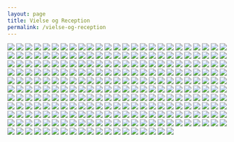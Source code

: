 ```yaml
---
layout: page
title: Vielse og Reception
permalink: /vielse-og-reception
---
```


[![](/assets/images/Charlotte-051-150x150.jpg)](/assets/images/Charlotte-051.jpg)
[![](/assets/images/Charlotte-052-150x150.jpg)](/assets/images/Charlotte-052.jpg)
[![](/assets/images/Charlotte-053-150x150.jpg)](/assets/images/Charlotte-053.jpg)
[![](/assets/images/Charlotte-054-150x150.jpg)](/assets/images/Charlotte-054.jpg)
[![](/assets/images/Charlotte-055-150x150.jpg)](/assets/images/Charlotte-055.jpg)
[![](/assets/images/Charlotte-056-150x150.jpg)](/assets/images/Charlotte-056.jpg)
[![](/assets/images/Charlotte-057-150x150.jpg)](/assets/images/Charlotte-057.jpg)
[![](/assets/images/Charlotte-058-150x150.jpg)](/assets/images/Charlotte-058.jpg)
[![](/assets/images/Charlotte-059-150x150.jpg)](/assets/images/Charlotte-059.jpg)
[![](/assets/images/Charlotte-061-150x150.jpg)](/assets/images/Charlotte-061.jpg)
[![](/assets/images/Charlotte-062-150x150.jpg)](/assets/images/Charlotte-062.jpg)
[![](/assets/images/Charlotte-064-150x150.jpg)](/assets/images/Charlotte-064.jpg)
[![](/assets/images/Charlotte-066-150x150.jpg)](/assets/images/Charlotte-066.jpg)
[![](/assets/images/Charlotte-069-150x150.jpg)](/assets/images/Charlotte-069.jpg)
[![](/assets/images/Charlotte-070-150x150.jpg)](/assets/images/Charlotte-070.jpg)
[![](/assets/images/Charlotte-072-150x150.jpg)](/assets/images/Charlotte-072.jpg)
[![](/assets/images/Charlotte-076-150x150.jpg)](/assets/images/Charlotte-076.jpg)
[![](/assets/images/Charlotte-077-150x150.jpg)](/assets/images/Charlotte-077.jpg)
[![](/assets/images/Charlotte-082-150x150.jpg)](/assets/images/Charlotte-082.jpg)
[![](/assets/images/Charlotte-086-150x150.jpg)](/assets/images/Charlotte-086.jpg)
[![](/assets/images/Charlotte-088-150x150.jpg)](/assets/images/Charlotte-088.jpg)
[![](/assets/images/Charlotte-089-150x150.jpg)](/assets/images/Charlotte-089.jpg)
[![](/assets/images/Charlotte-092-150x150.jpg)](/assets/images/Charlotte-092.jpg)
[![](/assets/images/Charlotte-093-150x150.jpg)](/assets/images/Charlotte-093.jpg)
[![](/assets/images/Charlotte-095-150x150.jpg)](/assets/images/Charlotte-095.jpg)
[![](/assets/images/Charlotte-096-150x150.jpg)](/assets/images/Charlotte-096.jpg)
[![](/assets/images/Charlotte-097-150x150.jpg)](/assets/images/Charlotte-097.jpg)
[![](/assets/images/Charlotte-098-150x150.jpg)](/assets/images/Charlotte-098.jpg)
[![](/assets/images/Charlotte-100-150x150.jpg)](/assets/images/Charlotte-100.jpg)
[![](/assets/images/Charlotte-101-150x150.jpg)](/assets/images/Charlotte-101.jpg)
[![](/assets/images/Charlotte-102-150x150.jpg)](/assets/images/Charlotte-102.jpg)
[![](/assets/images/Charlotte-103-150x150.jpg)](/assets/images/Charlotte-103.jpg)
[![](/assets/images/Charlotte-104-150x150.jpg)](/assets/images/Charlotte-104.jpg)
[![](/assets/images/Charlotte-105-150x150.jpg)](/assets/images/Charlotte-105.jpg)
[![](/assets/images/Charlotte-106-150x150.jpg)](/assets/images/Charlotte-106.jpg)
[![](/assets/images/Charlotte-107-150x150.jpg)](/assets/images/Charlotte-107.jpg)
[![](/assets/images/Charlotte-108-150x150.jpg)](/assets/images/Charlotte-108.jpg)
[![](/assets/images/Charlotte-114-150x150.jpg)](/assets/images/Charlotte-114.jpg)
[![](/assets/images/Charlotte-115-150x150.jpg)](/assets/images/Charlotte-115.jpg)
[![](/assets/images/Charlotte-116-150x150.jpg)](/assets/images/Charlotte-116.jpg)
[![](/assets/images/Charlotte-117-150x150.jpg)](/assets/images/Charlotte-117.jpg)
[![](/assets/images/Charlotte-119-150x150.jpg)](/assets/images/Charlotte-119.jpg)
[![](/assets/images/Charlotte-120-150x150.jpg)](/assets/images/Charlotte-120.jpg)
[![](/assets/images/Charlotte-121-150x150.jpg)](/assets/images/Charlotte-121.jpg)
[![](/assets/images/Charlotte-122-150x150.jpg)](/assets/images/Charlotte-122.jpg)
[![](/assets/images/Charlotte-123-150x150.jpg)](/assets/images/Charlotte-123.jpg)
[![](/assets/images/Charlotte-124-150x150.jpg)](/assets/images/Charlotte-124.jpg)
[![](/assets/images/Charlotte-125-150x150.jpg)](/assets/images/Charlotte-125.jpg)
[![](/assets/images/Charlotte-126-150x150.jpg)](/assets/images/Charlotte-126.jpg)
[![](/assets/images/Charlotte-128-150x150.jpg)](/assets/images/Charlotte-128.jpg)
[![](/assets/images/Charlotte-130-150x150.jpg)](/assets/images/Charlotte-130.jpg)
[![](/assets/images/Charlotte-131-150x150.jpg)](/assets/images/Charlotte-131.jpg)
[![](/assets/images/Charlotte-132-150x150.jpg)](/assets/images/Charlotte-132.jpg)
[![](/assets/images/Charlotte-133-150x150.jpg)](/assets/images/Charlotte-133.jpg)
[![](/assets/images/Charlotte-134-150x150.jpg)](/assets/images/Charlotte-134.jpg)
[![](/assets/images/Charlotte-135-150x150.jpg)](/assets/images/Charlotte-135.jpg)
[![](/assets/images/Charlotte-136-150x150.jpg)](/assets/images/Charlotte-136.jpg)
[![](/assets/images/Charlotte-137-150x150.jpg)](/assets/images/Charlotte-137.jpg)
[![](/assets/images/Charlotte-139-150x150.jpg)](/assets/images/Charlotte-139.jpg)
[![](/assets/images/Charlotte-140-150x150.jpg)](/assets/images/Charlotte-140.jpg)
[![](/assets/images/Charlotte-142-150x150.jpg)](/assets/images/Charlotte-142.jpg)
[![](/assets/images/Charlotte-144-150x150.jpg)](/assets/images/Charlotte-144.jpg)
[![](/assets/images/Charlotte-146-150x150.jpg)](/assets/images/Charlotte-146.jpg)
[![](/assets/images/Charlotte-147-150x150.jpg)](/assets/images/Charlotte-147.jpg)
[![](/assets/images/Charlotte-148-150x150.jpg)](/assets/images/Charlotte-148.jpg)
[![](/assets/images/Charlotte-149-150x150.jpg)](/assets/images/Charlotte-149.jpg)
[![](/assets/images/Charlotte-152-150x150.jpg)](/assets/images/Charlotte-152.jpg)
[![](/assets/images/Charlotte-153-150x150.jpg)](/assets/images/Charlotte-153.jpg)
[![](/assets/images/Charlotte-156-150x150.jpg)](/assets/images/Charlotte-156.jpg)
[![](/assets/images/Charlotte-157-150x150.jpg)](/assets/images/Charlotte-157.jpg)
[![](/assets/images/Charlotte-158-150x150.jpg)](/assets/images/Charlotte-158.jpg)
[![](/assets/images/Charlotte-159-150x150.jpg)](/assets/images/Charlotte-159.jpg)
[![](/assets/images/Charlotte-160-150x150.jpg)](/assets/images/Charlotte-160.jpg)
[![](/assets/images/Charlotte-165-150x150.jpg)](/assets/images/Charlotte-165.jpg)
[![](/assets/images/Charlotte-166-150x150.jpg)](/assets/images/Charlotte-166.jpg)
[![](/assets/images/Charlotte-167-150x150.jpg)](/assets/images/Charlotte-167.jpg)
[![](/assets/images/Charlotte-168-150x150.jpg)](/assets/images/Charlotte-168.jpg)
[![](/assets/images/Charlotte-169-150x150.jpg)](/assets/images/Charlotte-169.jpg)
[![](/assets/images/Charlotte-170-150x150.jpg)](/assets/images/Charlotte-170.jpg)
[![](/assets/images/Charlotte-171-150x150.jpg)](/assets/images/Charlotte-171.jpg)
[![](/assets/images/Charlotte-172-150x150.jpg)](/assets/images/Charlotte-172.jpg)
[![](/assets/images/Charlotte-173-150x150.jpg)](/assets/images/Charlotte-173.jpg)
[![](/assets/images/Charlotte-174-150x150.jpg)](/assets/images/Charlotte-174.jpg)
[![](/assets/images/Charlotte-175-150x150.jpg)](/assets/images/Charlotte-175.jpg)
[![](/assets/images/Charlotte-176-150x150.jpg)](/assets/images/Charlotte-176.jpg)
[![](/assets/images/Charlotte-177-150x150.jpg)](/assets/images/Charlotte-177.jpg)
[![](/assets/images/Charlotte-178-150x150.jpg)](/assets/images/Charlotte-178.jpg)
[![](/assets/images/Charlotte-179-150x150.jpg)](/assets/images/Charlotte-179.jpg)
[![](/assets/images/Charlotte-181-150x150.jpg)](/assets/images/Charlotte-181.jpg)
[![](/assets/images/Charlotte-182-150x150.jpg)](/assets/images/Charlotte-182.jpg)
[![](/assets/images/Charlotte-183-150x150.jpg)](/assets/images/Charlotte-183.jpg)
[![](/assets/images/Charlotte-184-150x150.jpg)](/assets/images/Charlotte-184.jpg)
[![](/assets/images/Charlotte-185-150x150.jpg)](/assets/images/Charlotte-185.jpg)
[![](/assets/images/Charlotte-186-150x150.jpg)](/assets/images/Charlotte-186.jpg)
[![](/assets/images/Charlotte-189-150x150.jpg)](/assets/images/Charlotte-189.jpg)
[![](/assets/images/Charlotte-190-150x150.jpg)](/assets/images/Charlotte-190.jpg)
[![](/assets/images/Charlotte-191-150x150.jpg)](/assets/images/Charlotte-191.jpg)
[![](/assets/images/Charlotte-192-150x150.jpg)](/assets/images/Charlotte-192.jpg)
[![](/assets/images/Charlotte-193-150x150.jpg)](/assets/images/Charlotte-193.jpg)
[![](/assets/images/Charlotte-195-150x150.jpg)](/assets/images/Charlotte-195.jpg)
[![](/assets/images/Charlotte-196-150x150.jpg)](/assets/images/Charlotte-196.jpg)
[![](/assets/images/Charlotte-198-150x150.jpg)](/assets/images/Charlotte-198.jpg)
[![](/assets/images/Charlotte-200-150x150.jpg)](/assets/images/Charlotte-200.jpg)
[![](/assets/images/Charlotte-201-150x150.jpg)](/assets/images/Charlotte-201.jpg)
[![](/assets/images/Charlotte-202-150x150.jpg)](/assets/images/Charlotte-202.jpg)
[![](/assets/images/Charlotte-203-150x150.jpg)](/assets/images/Charlotte-203.jpg)
[![](/assets/images/Charlotte-204-150x150.jpg)](/assets/images/Charlotte-204.jpg)
[![](/assets/images/Charlotte-205-150x150.jpg)](/assets/images/Charlotte-205.jpg)
[![](/assets/images/Charlotte-207-150x150.jpg)](/assets/images/Charlotte-207.jpg)
[![](/assets/images/Charlotte-208-150x150.jpg)](/assets/images/Charlotte-208.jpg)
[![](/assets/images/Charlotte-209-150x150.jpg)](/assets/images/Charlotte-209.jpg)
[![](/assets/images/Charlotte-210-150x150.jpg)](/assets/images/Charlotte-210.jpg)
[![](/assets/images/Charlotte-212-150x150.jpg)](/assets/images/Charlotte-212.jpg)
[![](/assets/images/Charlotte-213-150x150.jpg)](/assets/images/Charlotte-213.jpg)
[![](/assets/images/Charlotte-214-150x150.jpg)](/assets/images/Charlotte-214.jpg)
[![](/assets/images/Charlotte-215-150x150.jpg)](/assets/images/Charlotte-215.jpg)
[![](/assets/images/Charlotte-216-150x150.jpg)](/assets/images/Charlotte-216.jpg)
[![](/assets/images/Charlotte-217-150x150.jpg)](/assets/images/Charlotte-217.jpg)
[![](/assets/images/Charlotte-218-150x150.jpg)](/assets/images/Charlotte-218.jpg)
[![](/assets/images/Charlotte-219-150x150.jpg)](/assets/images/Charlotte-219.jpg)
[![](/assets/images/Charlotte-220-150x150.jpg)](/assets/images/Charlotte-220.jpg)
[![](/assets/images/Charlotte-221-150x150.jpg)](/assets/images/Charlotte-221.jpg)
[![](/assets/images/Charlotte-222-150x150.jpg)](/assets/images/Charlotte-222.jpg)
[![](/assets/images/Charlotte-223-150x150.jpg)](/assets/images/Charlotte-223.jpg)
[![](/assets/images/Charlotte-224-150x150.jpg)](/assets/images/Charlotte-224.jpg)
[![](/assets/images/Charlotte-225-150x150.jpg)](/assets/images/Charlotte-225.jpg)
[![](/assets/images/Charlotte-226-150x150.jpg)](/assets/images/Charlotte-226.jpg)
[![](/assets/images/Charlotte-227-150x150.jpg)](/assets/images/Charlotte-227.jpg)
[![](/assets/images/Charlotte-228-150x150.jpg)](/assets/images/Charlotte-228.jpg)
[![](/assets/images/Charlotte-229-150x150.jpg)](/assets/images/Charlotte-229.jpg)
[![](/assets/images/Charlotte-231-150x150.jpg)](/assets/images/Charlotte-231.jpg)
[![](/assets/images/Charlotte-232-150x150.jpg)](/assets/images/Charlotte-232.jpg)
[![](/assets/images/Charlotte-234-150x150.jpg)](/assets/images/Charlotte-234.jpg)
[![](/assets/images/Charlotte-235-150x150.jpg)](/assets/images/Charlotte-235.jpg)
[![](/assets/images/Charlotte-236-150x150.jpg)](/assets/images/Charlotte-236.jpg)
[![](/assets/images/Charlotte-237-150x150.jpg)](/assets/images/Charlotte-237.jpg)
[![](/assets/images/Charlotte-238-150x150.jpg)](/assets/images/Charlotte-238.jpg)
[![](/assets/images/Charlotte-239-150x150.jpg)](/assets/images/Charlotte-239.jpg)
[![](/assets/images/Charlotte-240-150x150.jpg)](/assets/images/Charlotte-240.jpg)
[![](/assets/images/Charlotte-241-150x150.jpg)](/assets/images/Charlotte-241.jpg)
[![](/assets/images/Charlotte-243-150x150.jpg)](/assets/images/Charlotte-243.jpg)
[![](/assets/images/Charlotte-244-150x150.jpg)](/assets/images/Charlotte-244.jpg)
[![](/assets/images/Charlotte-245-150x150.jpg)](/assets/images/Charlotte-245.jpg)
[![](/assets/images/Charlotte-246-150x150.jpg)](/assets/images/Charlotte-246.jpg)
[![](/assets/images/Charlotte-247-150x150.jpg)](/assets/images/Charlotte-247.jpg)
[![](/assets/images/Charlotte-248-150x150.jpg)](/assets/images/Charlotte-248.jpg)
[![](/assets/images/Charlotte-250-150x150.jpg)](/assets/images/Charlotte-250.jpg)
[![](/assets/images/Charlotte-251-150x150.jpg)](/assets/images/Charlotte-251.jpg)
[![](/assets/images/Charlotte-252-150x150.jpg)](/assets/images/Charlotte-252.jpg)
[![](/assets/images/Charlotte-253-150x150.jpg)](/assets/images/Charlotte-253.jpg)
[![](/assets/images/Charlotte-256-150x150.jpg)](/assets/images/Charlotte-256.jpg)
[![](/assets/images/Charlotte-257-150x150.jpg)](/assets/images/Charlotte-257.jpg)
[![](/assets/images/Charlotte-258-150x150.jpg)](/assets/images/Charlotte-258.jpg)
[![](/assets/images/Charlotte-259-150x150.jpg)](/assets/images/Charlotte-259.jpg)
[![](/assets/images/Charlotte-260-150x150.jpg)](/assets/images/Charlotte-260.jpg)
[![](/assets/images/Charlotte-261-150x150.jpg)](/assets/images/Charlotte-261.jpg)
[![](/assets/images/Charlotte-262-150x150.jpg)](/assets/images/Charlotte-262.jpg)
[![](/assets/images/Charlotte-263-150x150.jpg)](/assets/images/Charlotte-263.jpg)
[![](/assets/images/Charlotte-264-150x150.jpg)](/assets/images/Charlotte-264.jpg)
[![](/assets/images/Charlotte-002-150x150.jpg)](/assets/images/Charlotte-002.jpg)
[![](/assets/images/Charlotte-005-150x150.jpg)](/assets/images/Charlotte-005.jpg)
[![](/assets/images/Charlotte-006-150x150.jpg)](/assets/images/Charlotte-006.jpg)
[![](/assets/images/Charlotte-007-150x150.jpg)](/assets/images/Charlotte-007.jpg)
[![](/assets/images/Charlotte-008-150x150.jpg)](/assets/images/Charlotte-008.jpg)
[![](/assets/images/Charlotte-009-150x150.jpg)](/assets/images/Charlotte-009.jpg)
[![](/assets/images/Charlotte-012-150x150.jpg)](/assets/images/Charlotte-012.jpg)
[![](/assets/images/Charlotte-013-150x150.jpg)](/assets/images/Charlotte-013.jpg)
[![](/assets/images/Charlotte-016-150x150.jpg)](/assets/images/Charlotte-016.jpg)
[![](/assets/images/Charlotte-017-150x150.jpg)](/assets/images/Charlotte-017.jpg)
[![](/assets/images/Charlotte-018-150x150.jpg)](/assets/images/Charlotte-018.jpg)
[![](/assets/images/Charlotte-019-150x150.jpg)](/assets/images/Charlotte-019.jpg)
[![](/assets/images/Charlotte-020-150x150.jpg)](/assets/images/Charlotte-020.jpg)
[![](/assets/images/Charlotte-021-150x150.jpg)](/assets/images/Charlotte-021.jpg)
[![](/assets/images/Charlotte-022-150x150.jpg)](/assets/images/Charlotte-022.jpg)
[![](/assets/images/Charlotte-024-150x150.jpg)](/assets/images/Charlotte-024.jpg)
[![](/assets/images/Charlotte-025-150x150.jpg)](/assets/images/Charlotte-025.jpg)
[![](/assets/images/Charlotte-026-150x150.jpg)](/assets/images/Charlotte-026.jpg)
[![](/assets/images/Charlotte-027-150x150.jpg)](/assets/images/Charlotte-027.jpg)
[![](/assets/images/Charlotte-028-150x150.jpg)](/assets/images/Charlotte-028.jpg)
[![](/assets/images/Charlotte-029-150x150.jpg)](/assets/images/Charlotte-029.jpg)
[![](/assets/images/Charlotte-030-150x150.jpg)](/assets/images/Charlotte-030.jpg)
[![](/assets/images/Charlotte-031-150x150.jpg)](/assets/images/Charlotte-031.jpg)
[![](/assets/images/Charlotte-032-150x150.jpg)](/assets/images/Charlotte-032.jpg)
[![](/assets/images/Charlotte-033-150x150.jpg)](/assets/images/Charlotte-033.jpg)
[![](/assets/images/Charlotte-035-150x150.jpg)](/assets/images/Charlotte-035.jpg)
[![](/assets/images/Charlotte-036-150x150.jpg)](/assets/images/Charlotte-036.jpg)
[![](/assets/images/Charlotte-037-150x150.jpg)](/assets/images/Charlotte-037.jpg)
[![](/assets/images/Charlotte-038-150x150.jpg)](/assets/images/Charlotte-038.jpg)
[![](/assets/images/Charlotte-039-150x150.jpg)](/assets/images/Charlotte-039.jpg)
[![](/assets/images/Charlotte-040-150x150.jpg)](/assets/images/Charlotte-040.jpg)
[![](/assets/images/Charlotte-041-150x150.jpg)](/assets/images/Charlotte-041.jpg)
[![](/assets/images/Charlotte-042-150x150.jpg)](/assets/images/Charlotte-042.jpg)
[![](/assets/images/Charlotte-043-150x150.jpg)](/assets/images/Charlotte-043.jpg)
[![](/assets/images/Charlotte-044-150x150.jpg)](/assets/images/Charlotte-044.jpg)
[![](/assets/images/Charlotte-045-150x150.jpg)](/assets/images/Charlotte-045.jpg)
[![](/assets/images/Charlotte-046-150x150.jpg)](/assets/images/Charlotte-046.jpg)
[![](/assets/images/Charlotte-047-150x150.jpg)](/assets/images/Charlotte-047.jpg)
[![](/assets/images/Charlotte-048-150x150.jpg)](/assets/images/Charlotte-048.jpg)
[![](/assets/images/Charlotte-049-150x150.jpg)](/assets/images/Charlotte-049.jpg)
[![](/assets/images/Charlotte-050-150x150.jpg)](/assets/images/Charlotte-050.jpg)
[![](/assets/images/Laerke-7577-150x150.jpg)](/assets/images/Laerke-7577.jpg)
[![](/assets/images/Laerke-7581-150x150.jpg)](/assets/images/Laerke-7581.jpg)
[![](/assets/images/Laerke-7588-150x150.jpg)](/assets/images/Laerke-7588.jpg)
[![](/assets/images/Laerke-7299-150x150.jpg)](/assets/images/Laerke-7299.jpg)
[![](/assets/images/Laerke-7301-150x150.jpg)](/assets/images/Laerke-7301.jpg)
[![](/assets/images/Laerke-7306-150x150.jpg)](/assets/images/Laerke-7306.jpg)
[![](/assets/images/Laerke-7309-150x150.jpg)](/assets/images/Laerke-7309.jpg)
[![](/assets/images/Laerke-7312-150x150.jpg)](/assets/images/Laerke-7312.jpg)
[![](/assets/images/Laerke-7313-150x150.jpg)](/assets/images/Laerke-7313.jpg)
[![](/assets/images/Laerke-7315-150x150.jpg)](/assets/images/Laerke-7315.jpg)
[![](/assets/images/Laerke-7328-150x150.jpg)](/assets/images/Laerke-7328.jpg)
[![](/assets/images/Laerke-7331-150x150.jpg)](/assets/images/Laerke-7331.jpg)
[![](/assets/images/Laerke-7333-150x150.jpg)](/assets/images/Laerke-7333.jpg)
[![](/assets/images/Laerke-7341-150x150.jpg)](/assets/images/Laerke-7341.jpg)
[![](/assets/images/Laerke-7345-150x150.jpg)](/assets/images/Laerke-7345.jpg)
[![](/assets/images/Laerke-7348-150x150.jpg)](/assets/images/Laerke-7348.jpg)
[![](/assets/images/Laerke-7352-150x150.jpg)](/assets/images/Laerke-7352.jpg)
[![](/assets/images/Laerke-7355-150x150.jpg)](/assets/images/Laerke-7355.jpg)
[![](/assets/images/Laerke-7356-150x150.jpg)](/assets/images/Laerke-7356.jpg)
[![](/assets/images/Laerke-7358-150x150.jpg)](/assets/images/Laerke-7358.jpg)
[![](/assets/images/Laerke-7363-150x150.jpg)](/assets/images/Laerke-7363.jpg)
[![](/assets/images/Laerke-7371-150x150.jpg)](/assets/images/Laerke-7371.jpg)
[![](/assets/images/Laerke-7372-150x150.jpg)](/assets/images/Laerke-7372.jpg)
[![](/assets/images/Laerke-7384-150x150.jpg)](/assets/images/Laerke-7384.jpg)
[![](/assets/images/Laerke-7385-150x150.jpg)](/assets/images/Laerke-7385.jpg)
[![](/assets/images/Laerke-7386-150x150.jpg)](/assets/images/Laerke-7386.jpg)
[![](/assets/images/Laerke-7388-150x150.jpg)](/assets/images/Laerke-7388.jpg)
[![](/assets/images/Laerke-7392-150x150.jpg)](/assets/images/Laerke-7392.jpg)
[![](/assets/images/Laerke-7395-150x150.jpg)](/assets/images/Laerke-7395.jpg)
[![](/assets/images/Laerke-7404-150x150.jpg)](/assets/images/Laerke-7404.jpg)
[![](/assets/images/Laerke-7408-150x150.jpg)](/assets/images/Laerke-7408.jpg)
[![](/assets/images/Laerke-7410-150x150.jpg)](/assets/images/Laerke-7410.jpg)
[![](/assets/images/Laerke-7412-150x150.jpg)](/assets/images/Laerke-7412.jpg)
[![](/assets/images/Laerke-7417-150x150.jpg)](/assets/images/Laerke-7417.jpg)
[![](/assets/images/Laerke-7422-150x150.jpg)](/assets/images/Laerke-7422.jpg)
[![](/assets/images/Laerke-7424-150x150.jpg)](/assets/images/Laerke-7424.jpg)
[![](/assets/images/Laerke-7431-150x150.jpg)](/assets/images/Laerke-7431.jpg)
[![](/assets/images/Laerke-7432-150x150.jpg)](/assets/images/Laerke-7432.jpg)
[![](/assets/images/Laerke-7433-150x150.jpg)](/assets/images/Laerke-7433.jpg)
[![](/assets/images/Laerke-7435-150x150.jpg)](/assets/images/Laerke-7435.jpg)
[![](/assets/images/Laerke-7438-150x150.jpg)](/assets/images/Laerke-7438.jpg)
[![](/assets/images/Laerke-7440-150x150.jpg)](/assets/images/Laerke-7440.jpg)
[![](/assets/images/Laerke-7443-150x150.jpg)](/assets/images/Laerke-7443.jpg)
[![](/assets/images/Laerke-7445-150x150.jpg)](/assets/images/Laerke-7445.jpg)
[![](/assets/images/Laerke-7447-150x150.jpg)](/assets/images/Laerke-7447.jpg)
[![](/assets/images/Laerke-7448-150x150.jpg)](/assets/images/Laerke-7448.jpg)
[![](/assets/images/Laerke-7453-150x150.jpg)](/assets/images/Laerke-7453.jpg)
[![](/assets/images/Laerke-7455-150x150.jpg)](/assets/images/Laerke-7455.jpg)
[![](/assets/images/Laerke-7462-150x150.jpg)](/assets/images/Laerke-7462.jpg)
[![](/assets/images/Laerke-7471-150x150.jpg)](/assets/images/Laerke-7471.jpg)
[![](/assets/images/Laerke-7476-150x150.jpg)](/assets/images/Laerke-7476.jpg)
[![](/assets/images/Laerke-7488-150x150.jpg)](/assets/images/Laerke-7488.jpg)
[![](/assets/images/Laerke-7490-150x150.jpg)](/assets/images/Laerke-7490.jpg)
[![](/assets/images/Laerke-7491-150x150.jpg)](/assets/images/Laerke-7491.jpg)
[![](/assets/images/Laerke-7493-150x150.jpg)](/assets/images/Laerke-7493.jpg)
[![](/assets/images/Laerke-7496-150x150.jpg)](/assets/images/Laerke-7496.jpg)
[![](/assets/images/Laerke-7497-150x150.jpg)](/assets/images/Laerke-7497.jpg)
[![](/assets/images/Laerke-7507-150x150.jpg)](/assets/images/Laerke-7507.jpg)
[![](/assets/images/Laerke-7509-150x150.jpg)](/assets/images/Laerke-7509.jpg)
[![](/assets/images/Laerke-7513-150x150.jpg)](/assets/images/Laerke-7513.jpg)
[![](/assets/images/Laerke-7522-150x150.jpg)](/assets/images/Laerke-7522.jpg)
[![](/assets/images/Laerke-7538-150x150.jpg)](/assets/images/Laerke-7538.jpg)
[![](/assets/images/Laerke-7544-150x150.jpg)](/assets/images/Laerke-7544.jpg)
[![](/assets/images/Laerke-7552-150x150.jpg)](/assets/images/Laerke-7552.jpg)
[![](/assets/images/Laerke-7564-150x150.jpg)](/assets/images/Laerke-7564.jpg)
[![](/assets/images/Laerke-7567-150x150.jpg)](/assets/images/Laerke-7567.jpg)
[![](/assets/images/Laerke-7570-150x150.jpg)](/assets/images/Laerke-7570.jpg)
[![](/assets/images/Laerke-7574-150x150.jpg)](/assets/images/Laerke-7574.jpg)
[![](/assets/images/Laerke-7576-150x150.jpg)](/assets/images/Laerke-7576.jpg)